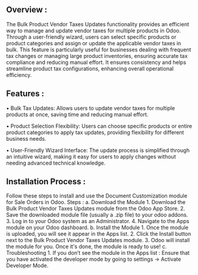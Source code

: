 Overview :
----------
The Bulk Product Vendor Taxes Updates functionality provides an efficient way to manage and update vendor taxes for multiple products in Odoo. Through a user-friendly wizard, users can select specific products or product categories and assign or update the applicable vendor taxes in bulk. This feature is particularly useful for businesses dealing with frequent tax changes or managing large product inventories, ensuring accurate tax compliance and reducing manual effort. It ensures consistency and helps streamline product tax configurations, enhancing overall operational efficiency.

Features :
----------
 • Bulk Tax Updates: Allows users to update vendor taxes for multiple products at once, saving time and reducing manual effort.

 • Product Selection Flexibility: Users can choose specific products or entire product categories to apply tax updates, providing flexibility for different business needs.

 • User-Friendly Wizard Interface: The update process is simplified through an intuitive wizard, making it easy for users to apply changes without needing advanced technical knowledge.

Installation Process :
----------------------
Follow these steps to install and use the Document Customization module for Sale Orders in Odoo.
Steps :
    a. Download the Module
        1. Download the Bulk Product Vendor Taxes Updates module from the Odoo App Store.
        2. Save the downloaded module file (usually a .zip file) to your odoo addons.
        3. Log in to your Odoo system as an Administrator.
        4. Navigate to the Apps module on your Odoo dashboard.
    b. Install the Module
        1. Once the module is uploaded, you will see it appear in the Apps list.
        2. Click the Install button next to the Bulk Product Vendor Taxes Updates module.
        3. Odoo will install the module for you. Once it's done, the module is ready to use!
    c. Troubleshooting
        1. If you don’t see the module in the Apps list : Ensure that you have activated the developer mode by going to settings -> Activate Developer Mode.
